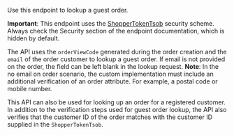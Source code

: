 Use this endpoint to lookup a guest order. 

**Important**: This endpoint uses the [ShopperTokenTsob](https://developer.salesforce.com/docs/commerce/commerce-api/references/shopper-login?meta=security%3AShopperTokenTsob) security scheme. Always check the Security section of the endpoint documentation, which is hidden by default.
 
The API uses the `orderViewCode` generated during the order creation and the `email` of the order customer to lookup a guest order. If email is not provided on the order, the field can be left blank in the lookup request.
**Note**: In the no email on order scenario, the custom implementation must include an additional verification of an order attribute. For example, a postal code or mobile number. 

This API can also be used for looking up an order for a registered customer. In addition to the verification steps used for guest order lookup, the API also verifies that the customer ID of the order matches with the customer ID supplied in the `ShopperTokenTsob`. 


